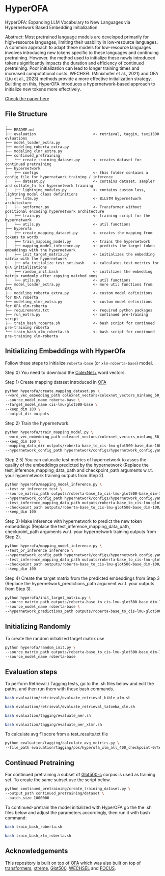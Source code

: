 # HyperOFA

HyperOFA: Expanding LLM Vocabulary to New Languages via Hypernetwork Based Embedding Initialization

Abstract:
Most pretrained language models are developed primarily for high-resource languages, limiting their usability in low-resource languages. A common approach to adapt these models for low-resource languages involves introducing new tokens specific to these languages and continuing pretraining. However, the method used to initialize these newly introduced tokens significantly impacts the duration and efficiency of continued pretraining. Poor initialization can lead to longer training times and increased computational costs. WECHSEL (Minixhofer et al., 2021) and OFA (Liu et al., 2023) methods provide a more effective initialization strategy. Building on this, HyperOFA introduces a hypernetwork-based approach to initialize new tokens more effectively.

[Check the paper here](tbd)

## File Structure

```
.
├── README.md
├── evaluation							<- retrieval, taggin, taxi1500 evluations
├── model_loader_extra.py
├── modeling_roberta_extra.py
├── modeling_xlmr_extra.py
├── continued_pretraining
│   └── create_training_dataset.py      <- creates dataset for continued pretraining
├── hypernetwork
│   ├── configs							<- this folder contains a config file for hypernetwork training / inference
│   ├── dataset.py						<- contains dataset, sampler and collate_fn for hypernetwork training
│   ├── lightning_modules.py			<- contains custom loss, lightning model class definitions
│   ├── lstm.py							<- BiLSTM hypernetwork architecture
│   ├── setformer.py					<- Transformer without positional encoding hypernetwork architecture
│   ├── train.py						<- training script for the hypernetwork
│   └── utils.py						<- util functions
├── hyperofa
│   ├── create_mapping_dataset.py		<- creates the mapping from tokens to words
│   ├── train_mapping_model.py			<- trains the hypernetwork
│   ├── mapping_model_inference.py		<- predicts the target token embeddings with the hypernetwork
│   ├── init_target_matrix.py			<- initializes the embedding matrix with the hypernetwork
│   ├── ofa_initialize_test_set.bash    <- calculates test metrics for OFA initializations
│   ├── random_init.bash				<- initilizes the embedding matrix randomly after copying matched ones
│   └── utils.py						<- util functions
├── model_loader_extra.py				<- more util functions from OFA
├── modeling_roberta_extra.py			<- custom model definitions for OFA roberta
├── modeling_xlmr_extra.py				<- custom model definitions for OFA xlm-roberta
├── requirements.txt					<- required python packages
├── run_extra.py						<- continued pre-training script
├── train_bash_roberta.sh				<- bash script for continued pre-training roberta
└── train_bash_xlm_roberta.sh			<- bash script for continued pre-training xlm-roberta
```

## Initializing Embeddings with HyperOfa

Follow these steps to initialize `roberta-base` (or `xlm-roberta-base`) model.

Step 0) You need to download the [ColexNet+](https://github.com/cisnlp/ColexificationNet) word vectors.

Step 1) Create mapping dataset introduced in [OFA](https://github.com/cisnlp/ofa)
```bash
python hyperofa/create_mapping_dataset.py \
--word_vec_embedding_path colexnet_vectors/colexnet_vectors_minlang_50_200_10_updated.wv \
--source_model_name roberta-base \
--target_model_name cis-lmu/glot500-base \
--keep_dim 100 \
--output_dir outputs
```

Step 2) Train the hypernetwork.
```bash
python hyperofa/train_mapping_model.py \
--word_vec_embedding_path colexnet_vectors/colexnet_vectors_minlang_50_200_10_updated.wv \
--keep_dim 100 \
--mapping_data_dir outputs/roberta-base_to_cis-lmu-glot500-base_dim-100/mapping_data \
--hypernetwork_config_path hypernetwork/configs/hypernetwork_config.yaml
```

Step 2.5) You can calucalte test metrics of hypernetwork to asses the quality of the embeddings predicted by the hypernetwork (Replace the test_inference_mapping_data_path and checkpoint_path arguments w.r.t. your hypernetwork training outputs from Step 2).
```bash
python hyperofa/mapping_model_inference.py \
--test_or_inference test \
--source_matrix_path outputs/roberta-base_to_cis-lmu-glot500-base_dim-100/mapping_data/source_matrix.npy \
--hypernetwork_config_path hypernetwork/configs/hypernetwork_config.yaml \
--test_inference_mapping_data_path outputs/roberta-base_to_cis-lmu-glot500-base_dim-100/hypernetwork_training_logs/2025-01-09_01-21-32/test_mapping_set.pkl \
--checkpoint_path outputs/roberta-base_to_cis-lmu-glot500-base_dim-100/hypernetwork_training_logs/2025-01-09_01-21-32/checkpoints/model-epoch=39.ckpt \
--keep_dim 100
```

Step 3) Make inference with hypernetwork to predict the new token embeddings (Replace the test_inference_mapping_data_path, checkpoint_path arguments w.r.t. your hypernetwork training outputs from Step 2).
```bash
python hyperofa/mapping_model_inference.py \
--test_or_inference inference \
--hypernetwork_config_path hypernetwork/configs/hypernetwork_config.yaml \
--test_inference_mapping_data_path outputs/roberta-base_to_cis-lmu-glot500-base_dim-100/mapping_data/target_subword_to_word_mapping.pkl \
--checkpoint_path outputs/roberta-base_to_cis-lmu-glot500-base_dim-100/hypernetwork_training_logs/2025-01-08_16-35-12/checkpoints/model-epoch=119.ckpt \
--keep_dim 100
```

Step 4) Create the target matrix from the predicted embeddings from Step 3 (Replace the hypernetwork_predictions_path argument w.r.t. your outputs from Step 3). 
```bash
python hyperofa/init_target_matrix.py \
--source_matrix_path outputs/roberta-base_to_cis-lmu-glot500-base_dim-100/mapping_data/source_matrix.npy \
--source_model_name roberta-base \
--hypernetwork_predictions_path outputs/roberta-base_to_cis-lmu-glot500-base_dim-100/hypernetwork_training_logs/2025-01-02_13-50-08/inference_logs/prediction_dict.pkl
```

## Initializing Randomly

To create the random initialized target matrix use
```bash
python hyperofa/random_init.py \
--source_matrix_path outputs/roberta-base_to_cis-lmu-glot500-base_dim-100/mapping_data/source_matrix.npy \
--source_model_name roberta-base
```

## Evaluation steps

To perform Retrieval / Tagging tests, go to the .sh files below and edit the paths, and then run them with these bash commands.
```bash
bash evaluation/retrieval/evaluate_retrieval_bible_xlm.sh
```

```bash
bash evaluation/retrieval/evaluate_retrieval_tatoeba_xlm.sh
```

```bash
bash evaluation/tagging/evaluate_ner.sh
```

```bash
bash evaluation/tagging/evaluate_ner_xlmr.sh
```

To calculate avg f1 score from a test_results.txt file
```bash
python evaluation/tagging/calculate_avg_metrics.py \
--file_path evaluation/tagging/pos/hyperofa_xlm_all_400_checkpoint-0/test_results.txt
```

## Continued Pretraining

For continued pretraining a subset of [Glot500-c](https://github.com/cisnlp/Glot500) corpus is used as training set.
To create the same subset use the script below.
```bash
python continued_pretraining/create_training_dataset.py \
--output_path continued_pretraining/dataset \
--batch_size 1000000
```

To continued-pretrain the model initialized with HyperOFA go the the .sh files below and adjust the parameters accordingly, then run it with bash command:
```bash
bash train_bash_roberta.sh
```
```bash
bash train_bash_xlm_roberta.sh
```

## Acknowledgements

This repository is built on top of [OFA](https://github.com/cisnlp/ofa) which was also built on top of [transformers](https://github.com/huggingface/transformers), [xtreme](https://github.com/google-research/xtreme), [Glot500](https://github.com/cisnlp/Glot500), [WECHSEL](https://github.com/CPJKU/wechsel) and [FOCUS](https://github.com/konstantinjdobler/focus).
